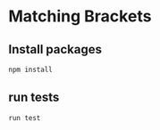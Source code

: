 # Matching Brackets

## Install packages
```bash
npm install
```

## run tests
```bash
run test 
```
